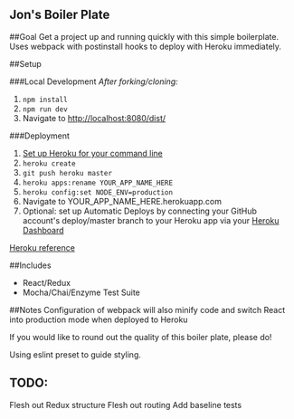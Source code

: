 Jon's Boiler Plate
------

##Goal
Get a project up and running quickly with this simple boilerplate.
Uses webpack with postinstall hooks to deploy with Heroku immediately.

##Setup

###Local Development
_After forking/cloning:_

1. `npm install`
2. `npm run dev`
3. Navigate to [http://localhost:8080/dist/](http://localhost:8080/dist/)

###Deployment
1. [Set up Heroku for your command line](https://devcenter.heroku.com/articles/heroku-command-line)
2. `heroku create`
3. `git push heroku master`
4. `heroku apps:rename YOUR_APP_NAME_HERE`
5. `heroku config:set NODE_ENV=production`
6. Navigate to YOUR_APP_NAME_HERE.herokuapp.com
7. Optional: set up Automatic Deploys by connecting your GitHub account's deploy/master branch to your Heroku app via your [Heroku Dashboard](https://dashboard.heroku.com)

[Heroku reference](https://devcenter.heroku.com/articles/git)

##Includes

- React/Redux
- Mocha/Chai/Enzyme Test Suite

##Notes
Configuration of webpack will also minify code and switch React into production mode when deployed to Heroku

If you would like to round out the quality of this boiler plate, please do!

Using eslint preset to guide styling.

TODO:
----
Flesh out Redux structure
Flesh out routing
Add baseline tests

